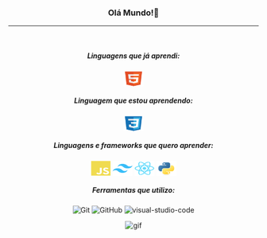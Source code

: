 <h3 align="center">Olá Mundo!👋 </h3>
<hr>

<div align="center" style="display: inline_block"><br>
  <h5>Linguagens que já aprendi:</h5>
  <img align="center" alt="Cami-HTML" height="30" width="40" src="https://raw.githubusercontent.com/devicons/devicon/master/icons/html5/html5-original.svg">

  <h5>Linguagem que estou aprendendo:</h5>
  <img align="center" alt="Cami-CSS" height="30" width="40" src="https://raw.githubusercontent.com/devicons/devicon/master/icons/css3/css3-original.svg">

  <h5>Linguagens e frameworks que quero aprender:</h5>
  <img align="center" alt="Cami-Js" height="30" width="40" src="https://raw.githubusercontent.com/devicons/devicon/master/icons/javascript/javascript-plain.svg">
  <img align="center" alt="Cami-Ts" height="30" width="40" src="https://raw.githubusercontent.com/devicons/devicon/master/icons/tailwindcss/tailwindcss-plain.svg">
  <img align="center" alt="Cami-React" height="30" width="40" src="https://raw.githubusercontent.com/devicons/devicon/master/icons/react/react-original.svg">
  <img align="center" alt="Cami-Python" height="30" width="40" src="https://raw.githubusercontent.com/devicons/devicon/master/icons/python/python-original.svg">

<h5>Ferramentas que utilizo:</h5>

![Git](https://img.shields.io/badge/-Git-black?style=flat-square&logo=git)
![GitHub](https://img.shields.io/badge/-GitHub-181717?style=flat-square&logo=github)
![visual-studio-code](https://img.shields.io/badge/VisualStudioCode-0078d7.svg?style=flat-square&logo=visual-studio-code)

</div>

<div align="center">
 <img alt="gif" height="120" width="150" src="https://media0.giphy.com/media/VTtANKl0beDFQRLDTh/giphy.gif?cid=ecf05e47n9upddq0gzr2kl73lsmwmcr36uj0i0vg16pqt11e&rid=giphy.gif&ct=g](https://media0.giphy.com/media/h408T6Y5GfmXBKW62l/giphy.gif?cid=ecf05e47ubbtbjwb9uzmxgi5xiez2kni3czkr02cc3cphdcq&ep=v1_gifs_search&rid=giphy.gif&ct=g)">
</div>





